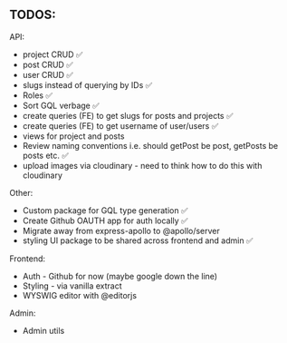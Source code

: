 

## TODOS:

API:
  * project CRUD ✅
  * post CRUD ✅
  * user CRUD ✅
  * slugs instead of querying by IDs ✅
  * Roles ✅
  * Sort GQL verbage ✅
  * create queries (FE) to get slugs for posts and projects ✅
  * create queries (FE) to get username of user/users ✅
  * views for project and posts
  * Review naming conventions i.e. should getPost be post, getPosts be posts etc. ✅
  * upload images via cloudinary - need to think how to do this with cloudinary


Other:
  * Custom package for GQL type generation ✅
  * Create Github OAUTH app for auth locally ✅
  * Migrate away from express-apollo to @apollo/server
  * styling UI package to be shared across frontend and admin ✅

Frontend:
  * Auth - Github for now (maybe google down the line)
  * Styling - via vanilla extract
  * WYSWIG editor with @editorjs

Admin:
  * Admin utils
